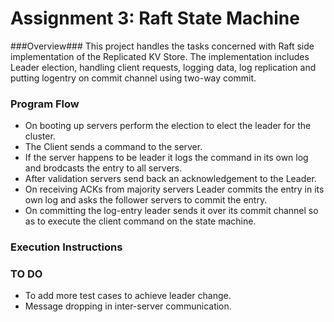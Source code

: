 Assignment 3: Raft State Machine
=============================

###Overview###
This project handles the tasks concerned with Raft side implementation of the Replicated KV Store. The implementation includes Leader election, handling client requests, logging data, log replication and putting logentry on commit channel using two-way commit.

### Program Flow ###

* On booting up servers perform the election to elect the leader for the cluster.
* The Client sends a command to the server.
* If the server happens to be leader it logs the command in its own log and brodcasts the entry to all servers.   
* After validation servers send back an acknowledgement to the Leader. 
* On receiving ACKs from majority servers Leader commits the entry in its own log and asks the follower servers 
to commit the entry.
* On committing the log-entry leader sends it over its commit channel so as to execute the client command on 
the state machine.
 
### Execution Instructions ###


### TO DO ###
* To add more test cases to achieve leader change.
* Message dropping in inter-server communication.


  
   
   
 
 
 
